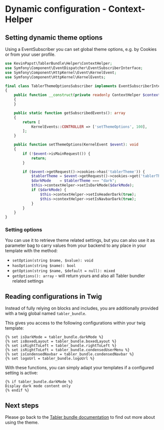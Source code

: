 # Dynamic configuration - Context-Helper

## Setting dynamic theme options

Using a EventSubscriber you can set global theme options, e.g. by Cookies or from your user profile.

```php
use KevinPapst\TablerBundle\Helper\ContextHelper;
use Symfony\Component\EventDispatcher\EventSubscriberInterface;
use Symfony\Component\HttpKernel\Event\KernelEvent;
use Symfony\Component\HttpKernel\KernelEvents;

final class TablerThemeOptionsSubscriber implements EventSubscriberInterface
{
    public function __construct(private readonly ContextHelper $contextHelper) 
    {
    }

    public static function getSubscribedEvents(): array
    {
        return [
            KernelEvents::CONTROLLER => ['setThemeOptions', 100],
        ];
    }

    public function setThemeOptions(KernelEvent $event): void
    {
        if (!$event->isMainRequest()) {
            return;
        }

        if ($event->getRequest()->cookies->has('tablerTheme')) {
            $tablerTheme = $event->getRequest()->cookies->get('tablerTheme');
            $darkMode    = $tablerTheme === "dark";
            $this->contextHelper->setIsDarkMode($darkMode);
            if ($darkMode) {
                $this->contextHelper->setIsHeaderDark(true);
                $this->contextHelper->setIsNavbarDark(true);
            }
        }
    }
}
```

### Setting options

You can use it to retrieve theme related settings, but you can also use it as parameter bag
to carry values from your backend to any place in your template with the method:

- `setOption(string $name, $value): void`
- `hasOption(string $name): bool`
- `getOption(string $name, $default = null): mixed`
- `getOptions(): array` - will return yours and also all Tabler bundler related settings

## Reading configurations in Twig

Instead of fully relying on blocks and includes, you are additionally provided with a twig global named `tabler_bundle`.

This gives you access to the following configurations within your twig template:
```
{% set isDarkMode = tabler_bundle.darkMode %}
{% set isBoxedLayout = tabler_bundle.boxedLayout %}
{% set isRightToLeft = tabler_bundle.rightToLeft %}
{% set isRightToLeft = tabler_bundle.condensedUserMenu %}
{% set isCondensedNavbar = tabler_bundle.condensedNavbar %}
{% set logoUrl = tabler_bundle.logoUrl %}
```

With these functions, you can simply adapt your templates if a configured setting is active:
```
{% if tabler_bundle.darkMode %}
Display dark mode content only
{% endif %}
```

## Next steps

Please go back to the [Tabler bundle documentation](index.md) to find out more about using the theme.

